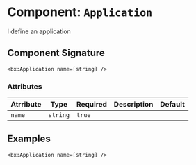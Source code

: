 [comment]: # (Note: This documentation is generated dynamically in the build process.  To modify the contents, change the javadoc on the _invoke method of the Component class)
# Component: `Application`

I define an application

## Component Signature

```
<bx:Application name=[string] />
```

### Attributes


| Atrribute | Type | Required | Description | Default |
|----------|------|----------|-------------|---------|
| `name` | `string` | `true` |  |  |

## Examples

```
<bx:Application name=[string] />
```
